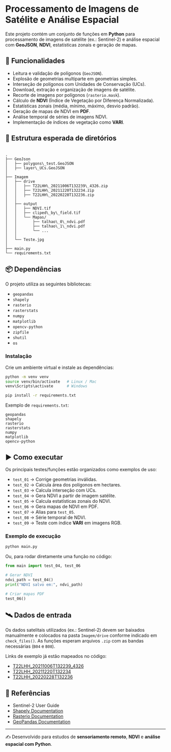 # Processamento de Imagens de Satélite e Análise Espacial

Este projeto contém um conjunto de funções em **Python** para processamento de imagens de satélite (ex.: Sentinel-2) e análise espacial com **GeoJSON**, **NDVI**, estatísticas zonais e geração de mapas.

## 🚀 Funcionalidades

- Leitura e validação de polígonos (`GeoJSON`).
- Explosão de geometrias multiparte em geometrias simples.
- Interseção de polígonos com Unidades de Conservação (UCs).
- Download, extração e organização de imagens de satélite.
- Recorte de imagens por polígonos (`rasterio.mask`).
- Cálculo de **NDVI** (Índice de Vegetação por Diferença Normalizada).
- Estatísticas zonais (média, mínimo, máximo, desvio padrão).
- Geração de mapas de NDVI em **PDF**.
- Análise temporal de séries de imagens NDVI.
- Implementação de índices de vegetação como **VARI**.

## 📂 Estrutura esperada de diretórios

```

.
├── GeoJson
│   ├── polygons\_test.GeoJSON
│   ├── layer\_UCs.GeoJSON
│
├── Imagem
│   ├── drive
│   │   ├── T22LHH\_20211006T132239\_4326.zip
│   │   ├── T22LHH\_20211220T132234.zip
│   │   ├── T22LHH\_20220228T132236.zip
│   │
│   ├── output
│   │   ├── NDVI.tif
│   │   ├── cliped\_by\_field.tif
│   │   └── Mapas/
│   │       ├── talhao\_0\_ndvi.pdf
│   │       ├── talhao\_1\_ndvi.pdf
│   │       └── ...
│   │
│   └── Teste.jpg
│
├── main.py
└── requirements.txt

````

## 📦 Dependências

O projeto utiliza as seguintes bibliotecas:

- `geopandas`
- `shapely`
- `rasterio`
- `rasterstats`
- `numpy`
- `matplotlib`
- `opencv-python`
- `zipfile`
- `shutil`
- `os`

### Instalação

Crie um ambiente virtual e instale as dependências:

```bash
python -m venv venv
source venv/bin/activate   # Linux / Mac
venv\Scripts\activate      # Windows

pip install -r requirements.txt
````

Exemplo de `requirements.txt`:

```
geopandas
shapely
rasterio
rasterstats
numpy
matplotlib
opencv-python
```

## ▶️ Como executar

Os principais testes/funções estão organizados como exemplos de uso:

* `test_01` → Corrige geometrias inválidas.
* `test_02` → Calcula área dos polígonos em hectares.
* `test_03` → Calcula interseção com UCs.
* `test_04` → Gera NDVI a partir de imagem satélite.
* `test_05` → Calcula estatísticas zonais do NDVI.
* `test_06` → Gera mapas de NDVI em PDF.
* `test_07` → Alias para `test_05`.
* `test_08` → Série temporal de NDVI.
* `test_09` → Teste com índice **VARI** em imagens RGB.

### Exemplo de execução

```bash
python main.py
```

Ou, para rodar diretamente uma função no código:

```python
from main import test_04, test_06

# Gerar NDVI
ndvi_path = test_04()
print("NDVI salvo em:", ndvi_path)

# Criar mapas PDF
test_06()
```

## 🛰️ Dados de entrada

Os dados satelitais utilizados (ex.: Sentinel-2) devem ser baixados manualmente e colocados na pasta `Imagem/drive` conforme indicado em `check_files()`.
As funções esperam arquivos `.zip` com as bandas necessárias (`B04` e `B08`).

Links de exemplo já estão mapeados no código:

* [T22LHH\_20211006T132239\_4326](https://drive.google.com/file/d/1sV3TGy9OLnvhzAcZF5Qo3laSb2UXDJUN/view?usp=sharing)
* [T22LHH\_20211220T132234](https://drive.google.com/file/d/1vr_vnW-fZsoTyV5gkt7M7t73MlGzEcmC/view?usp=sharing)
* [T22LHH\_20220228T132236](https://drive.google.com/file/d/1y7ki4K21T2xUQx0d3JiKBTzOrZxFh8OG/view?usp=sharing)

## 📖 Referências

* Sentinel-2 User Guide
* [Shapely Documentation](https://shapely.readthedocs.io/)
* [Rasterio Documentation](https://rasterio.readthedocs.io/)
* [GeoPandas Documentation](https://geopandas.org/)

---

✍️ Desenvolvido para estudos de **sensoriamento remoto**, **NDVI** e **análise espacial com Python**.

```
